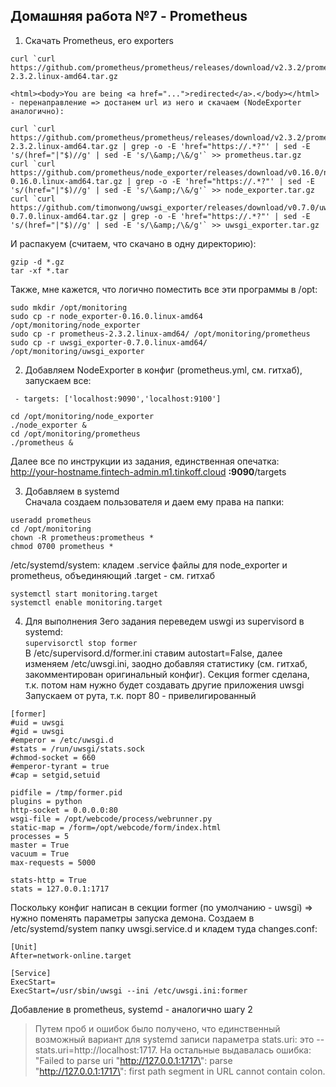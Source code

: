 ## Домашняя работа №7 - Prometheus

1. Скачать Prometheus, его exporters  
```
curl `curl https://github.com/prometheus/prometheus/releases/download/v2.3.2/prometheus-2.3.2.linux-amd64.tar.gz
```

```<html><body>You are being <a href="...">redirected</a>.</body></html> - перенаправление => достанем url из него и скачаем (NodeExporter аналогично):```

```    
curl `curl https://github.com/prometheus/prometheus/releases/download/v2.3.2/prometheus-2.3.2.linux-amd64.tar.gz | grep -o -E 'href="https://.*?"' | sed -E 's/(href="|"$)//g' | sed -E 's/\&amp;/\&/g'` >> prometheus.tar.gz  
curl `curl https://github.com/prometheus/node_exporter/releases/download/v0.16.0/node_exporter-0.16.0.linux-amd64.tar.gz | grep -o -E 'href="https://.*?"' | sed -E 's/(href="|"$)//g' | sed -E 's/\&amp;/\&/g'` >> node_exporter.tar.gz  
curl `curl https://github.com/timonwong/uwsgi_exporter/releases/download/v0.7.0/uwsgi_exporter-0.7.0.linux-amd64.tar.gz | grep -o -E 'href="https://.*?"' | sed -E 's/(href="|"$)//g' | sed -E 's/\&amp;/\&/g'` >> uwsgi_exporter.tar.gz  
```  
И распакуем (считаем, что скачано в одну директорию):  
```
gzip -d *.gz
tar -xf *.tar
```
Также, мне кажется, что логично поместить все эти программы в /opt:  
```
sudo mkdir /opt/monitoring
sudo cp -r node_exporter-0.16.0.linux-amd64 /opt/monitoring/node_exporter
sudo cp -r prometheus-2.3.2.linux-amd64/ /opt/monitoring/prometheus
sudo cp -r uwsgi_exporter-0.7.0.linux-amd64/ /opt/monitoring/uwsgi_exporter
```

2. Добавляем NodeExporter в конфиг (prometheus.yml, см. гитхаб), запускаем все:
```
 - targets: ['localhost:9090','localhost:9100']
```
```
cd /opt/monitoring/node_exporter
./node_exporter &
cd /opt/monitoring/prometheus
./prometheus &
```
Далее все по инструкции из задания, единственная опечатка: http://your-hostname.fintech-admin.m1.tinkoff.cloud **:9090**/targets

3. Добавляем в systemd  
Сначала создаем пользователя и даем ему права на папки:
```
useradd prometheus
cd /opt/monitoring
chown -R prometheus:prometheus *
chmod 0700 prometheus *
```
/etc/systemd/system: кладем .service файлы для node_exporter и prometheus, объединяющий .target - см. гитхаб
```
systemctl start monitoring.target
systemctl enable monitoring.target
```

4. Для выполнения 3его задания переведем uswgi из supervisord в systemd:   
```supervisorctl stop former```  
В /etc/supervisord.d/former.ini ставим autostart=False, далее изменяем /etc/uwsgi.ini, заодно добавляя статистику (см. гитхаб, закомментирован оригинальный конфиг). Секция former сделана, т.к. потом нам нужно будет создавать другие приложения uwsgi  
Запускаем от рута, т.к. порт 80 - привелигированный
```
[former]
#uid = uwsgi
#gid = uwsgi
#emperor = /etc/uwsgi.d
#stats = /run/uwsgi/stats.sock
#chmod-socket = 660
#emperor-tyrant = true
#cap = setgid,setuid

pidfile = /tmp/former.pid
plugins = python
http-socket = 0.0.0.0:80
wsgi-file = /opt/webcode/process/webrunner.py
static-map = /form=/opt/webcode/form/index.html
processes = 5
master = True
vacuum = True
max-requests = 5000

stats-http = True
stats = 127.0.0.1:1717
```
Поскольку конфиг написан в секции former (по умолчанию - uwsgi) => нужно поменять параметры запуска демона. Создаем в /etc/systemd/system папку uwsgi.service.d и кладем туда changes.conf:
```
[Unit]
After=network-online.target

[Service]
ExecStart=
ExecStart=/usr/sbin/uwsgi --ini /etc/uwsgi.ini:former
```

Добавление в prometheus, systemd - аналогично шагу 2
> Путем проб и ошибок было получено, что единственный возможный вариант для systemd записи параметра stats.uri: это --stats.uri=http://localhost:1717. На остальные выдавалась ошибка: "Failed to parse uri \"http://127.0.0.1:1717\": parse \"http://127.0.0.1:1717\": first path segment in URL cannot contain colon.

